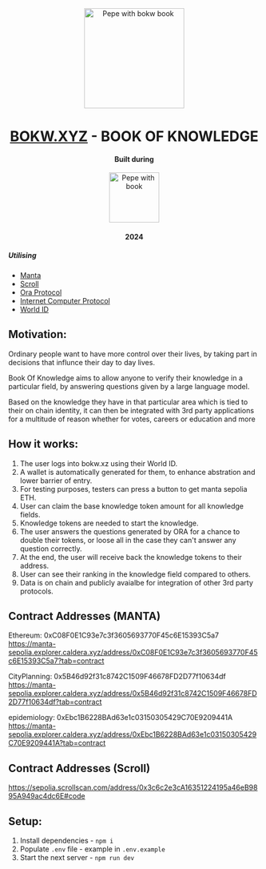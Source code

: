 <div style="text-align: center;">

<img src="https://i.imgur.com/awVCGGC.png" alt="Pepe with bokw book" width="200"/>

# [BOKW.XYZ](https://bokw.xyz/) - BOOK OF KNOWLEDGE

</div>

<div style="text-align: center;">
  <h4>Built during</h4>
  <img src="https://framerusercontent.com/images/hXuJ7OFGSLWxGvd7638hEnwXY.png" alt="Pepe with book" width="100"/>
  <h4>2024</h4>

</div>

##### Utilising

- [Manta](https://manta.network/)
- [Scroll](https://scroll.io/)
- [Ora Protocol](https://www.ora.io/)
- [Internet Computer Protocol](https://internetcomputer.org/)
- [World ID](https://worldcoin.org/world-id)

## Motivation:

Ordinary people want to have more control over their lives, by taking part in decisions that influnce their day to day lives. 

Book Of Knowledge aims to allow anyone to verify their knowledge in a particular field, by answering questions given by a large language model.

Based on the knowledge they have in that particular area which is tied to their on chain identity, it can then be integrated with 3rd party applications for a multitude of reason whether for votes, careers or education and more

## How it works:
1. The user logs into bokw.xz using their World ID.
2. A wallet is automatically generated for them, to enhance abstration and lower barrier of entry.
3. For testing purposes, testers can press a button to get manta sepolia ETH.
4. User can claim the base knowledge token amount for all knowledge fields.
5. Knowledge tokens are needed to start the knowledge.
6. The user answers the questions generated by ORA for a chance to double their tokens, or loose all in the case they can't answer any question correctly.
7. At the end, the user will receive back the knowledge tokens to their address.
8. User can see their ranking in the knowledge field compared to others.
9. Data is on chain and publicly avaialbe for integration of other 3rd party protocols.

## Contract Addresses (MANTA)
Ethereum: 0xC08F0E1C93e7c3f3605693770F45c6E15393C5a7
https://manta-sepolia.explorer.caldera.xyz/address/0xC08F0E1C93e7c3f3605693770F45c6E15393C5a7?tab=contract

CityPlanning: 0x5B46d92f31c8742C1509F46678FD2D77f10634df
https://manta-sepolia.explorer.caldera.xyz/address/0x5B46d92f31c8742C1509F46678FD2D77f10634df?tab=contract

epidemiology: 0xEbc1B6228BAd63e1c03150305429C70E9209441A
https://manta-sepolia.explorer.caldera.xyz/address/0xEbc1B6228BAd63e1c03150305429C70E9209441A?tab=contract 


## Contract Addresses (Scroll)
https://sepolia.scrollscan.com/address/0x3c6c2e3cA16351224195a46eB9895A949ac4dc6E#code

## Setup:

1. Install dependencies - `npm i`
2. Populate `.env` file - example in `.env.example`
3. Start the next server - `npm run dev`